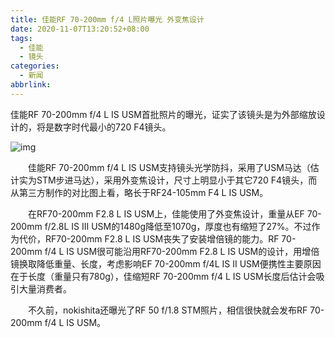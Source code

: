 ```yaml
---
title: 佳能RF 70-200mm f/4 L照片曝光 外变焦设计
date: 2020-11-07T13:20:52+08:00
tags:
  - 佳能
  - 镜头
categories:
  - 新闻
abbrlink:
---
```


佳能RF 70-200mm f/4 L IS USM首批照片的曝光，证实了该镜头是为外部缩放设计的，将是数字时代最小的720 F4镜头。

![img](https://cdn.jsdelivr.net/gh/yakeing/Documentation@main/Hexo/images/2a8c-kcieyvz5484987.jpg)

　　佳能RF 70-200mm f/4 L IS USM支持镜头光学防抖，采用了USM马达（估计实为STM步进马达），采用外变焦设计，尺寸上明显小于其它720 F4镜头，而从第三方制作的对比图上看，略长于RF24-105mm F4 L IS USM。

　　在RF70-200mm F2.8 L IS USM上，佳能使用了外变焦设计，重量从EF 70-200mm f/2.8L IS III USM的1480g降低至1070g，厚度也有缩短了27%。不过作为代价，RF70-200mm F2.8 L IS USM丧失了安装增倍镜的能力。RF 70-200mm f/4 L IS USM很可能沿用RF70-200mm F2.8 L IS USM的设计，用增倍镜换取降低重量、长度，考虑影响EF 70-200mm f/4L IS II USM便携性主要原因在于长度（重量只有780g），佳缩短RF 70-200mm f/4 L IS USM长度后估计会吸引大量消费者。

　　不久前，nokishita还曝光了RF 50 f/1.8 STM照片，相信很快就会发布RF 70-200mm f/4 L IS USM。